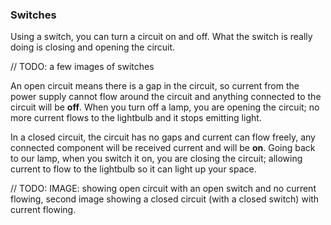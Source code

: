 ### Switches

Using a switch, you can turn a circuit on and off. What the switch is really doing is closing and opening the circuit.

// TODO: a few images of switches

An open circuit means there is a gap in the circuit, so current from the power supply cannot flow around the circuit and anything connected to the circuit will be **off**. When you turn off a lamp, you are opening the circuit; no more current flows to the lightbulb and it stops emitting light.

In a closed circuit, the circuit has no gaps and current can flow freely, any connected component will be received current and will be **on**. Going back to our lamp, when you switch it on, you are closing the circuit; allowing current to flow to the lightbulb so it can light up your space.

// TODO: IMAGE:  showing open circuit with an open switch and no current flowing, second image showing a closed circuit (with a closed switch) with current flowing.
